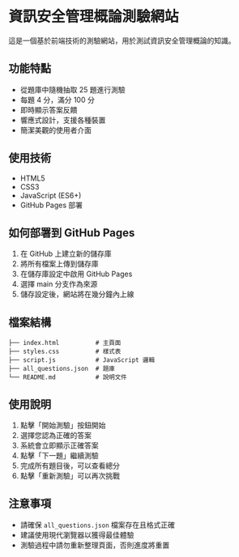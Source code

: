 # 資訊安全管理概論測驗網站

這是一個基於前端技術的測驗網站，用於測試資訊安全管理概論的知識。

## 功能特點

- 從題庫中隨機抽取 25 題進行測驗
- 每題 4 分，滿分 100 分
- 即時顯示答案反饋
- 響應式設計，支援各種裝置
- 簡潔美觀的使用者介面

## 使用技術

- HTML5
- CSS3
- JavaScript (ES6+)
- GitHub Pages 部署

## 如何部署到 GitHub Pages

1. 在 GitHub 上建立新的儲存庫
2. 將所有檔案上傳到儲存庫
3. 在儲存庫設定中啟用 GitHub Pages
4. 選擇 main 分支作為來源
5. 儲存設定後，網站將在幾分鐘內上線

## 檔案結構

```
├── index.html          # 主頁面
├── styles.css          # 樣式表
├── script.js           # JavaScript 邏輯
├── all_questions.json  # 題庫
└── README.md           # 說明文件
```

## 使用說明

1. 點擊「開始測驗」按鈕開始
2. 選擇您認為正確的答案
3. 系統會立即顯示正確答案
4. 點擊「下一題」繼續測驗
5. 完成所有題目後，可以查看總分
6. 點擊「重新測驗」可以再次挑戰

## 注意事項

- 請確保 `all_questions.json` 檔案存在且格式正確
- 建議使用現代瀏覽器以獲得最佳體驗
- 測驗過程中請勿重新整理頁面，否則進度將重置 